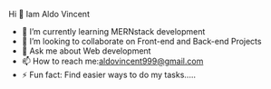   Hi  👋 Iam Aldo Vincent                
- 🌱 I’m currently learning MERNstack development
- 👯 I’m looking to collaborate on Front-end and Back-end Projects
- 💬 Ask me about Web development
- 📫 How to reach me:aldovincent999@gmail.com
- ⚡ Fun fact: Find easier ways to do my tasks.....

